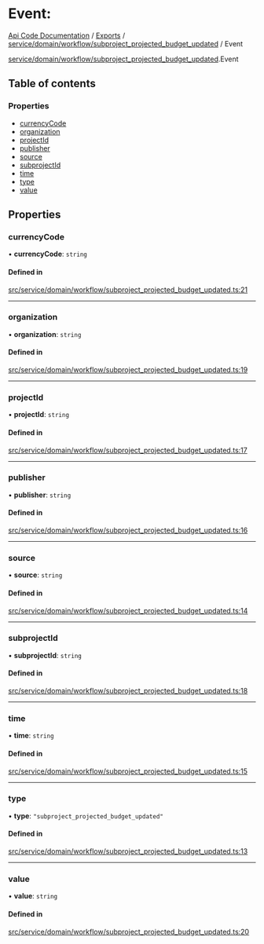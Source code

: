 # Event: 
 
[Api Code Documentation](../README.md) / [Exports](../modules.md) / [service/domain/workflow/subproject\_projected\_budget\_updated](../modules/service_domain_workflow_subproject_projected_budget_updated.md) / Event

[service/domain/workflow/subproject_projected_budget_updated](../modules/service_domain_workflow_subproject_projected_budget_updated.md).Event

## Table of contents

### Properties

- [currencyCode](service_domain_workflow_subproject_projected_budget_updated.Event.md#currencycode)
- [organization](service_domain_workflow_subproject_projected_budget_updated.Event.md#organization)
- [projectId](service_domain_workflow_subproject_projected_budget_updated.Event.md#projectid)
- [publisher](service_domain_workflow_subproject_projected_budget_updated.Event.md#publisher)
- [source](service_domain_workflow_subproject_projected_budget_updated.Event.md#source)
- [subprojectId](service_domain_workflow_subproject_projected_budget_updated.Event.md#subprojectid)
- [time](service_domain_workflow_subproject_projected_budget_updated.Event.md#time)
- [type](service_domain_workflow_subproject_projected_budget_updated.Event.md#type)
- [value](service_domain_workflow_subproject_projected_budget_updated.Event.md#value)

## Properties

### currencyCode

• **currencyCode**: `string`

#### Defined in

[src/service/domain/workflow/subproject_projected_budget_updated.ts:21](https://github.com/openkfw/TruBudget/blob/95e6f8a/api/src/service/domain/workflow/subproject_projected_budget_updated.ts#L21)

___

### organization

• **organization**: `string`

#### Defined in

[src/service/domain/workflow/subproject_projected_budget_updated.ts:19](https://github.com/openkfw/TruBudget/blob/95e6f8a/api/src/service/domain/workflow/subproject_projected_budget_updated.ts#L19)

___

### projectId

• **projectId**: `string`

#### Defined in

[src/service/domain/workflow/subproject_projected_budget_updated.ts:17](https://github.com/openkfw/TruBudget/blob/95e6f8a/api/src/service/domain/workflow/subproject_projected_budget_updated.ts#L17)

___

### publisher

• **publisher**: `string`

#### Defined in

[src/service/domain/workflow/subproject_projected_budget_updated.ts:16](https://github.com/openkfw/TruBudget/blob/95e6f8a/api/src/service/domain/workflow/subproject_projected_budget_updated.ts#L16)

___

### source

• **source**: `string`

#### Defined in

[src/service/domain/workflow/subproject_projected_budget_updated.ts:14](https://github.com/openkfw/TruBudget/blob/95e6f8a/api/src/service/domain/workflow/subproject_projected_budget_updated.ts#L14)

___

### subprojectId

• **subprojectId**: `string`

#### Defined in

[src/service/domain/workflow/subproject_projected_budget_updated.ts:18](https://github.com/openkfw/TruBudget/blob/95e6f8a/api/src/service/domain/workflow/subproject_projected_budget_updated.ts#L18)

___

### time

• **time**: `string`

#### Defined in

[src/service/domain/workflow/subproject_projected_budget_updated.ts:15](https://github.com/openkfw/TruBudget/blob/95e6f8a/api/src/service/domain/workflow/subproject_projected_budget_updated.ts#L15)

___

### type

• **type**: ``"subproject_projected_budget_updated"``

#### Defined in

[src/service/domain/workflow/subproject_projected_budget_updated.ts:13](https://github.com/openkfw/TruBudget/blob/95e6f8a/api/src/service/domain/workflow/subproject_projected_budget_updated.ts#L13)

___

### value

• **value**: `string`

#### Defined in

[src/service/domain/workflow/subproject_projected_budget_updated.ts:20](https://github.com/openkfw/TruBudget/blob/95e6f8a/api/src/service/domain/workflow/subproject_projected_budget_updated.ts#L20)
